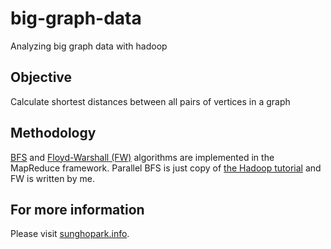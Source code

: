 big-graph-data
==============

Analyzing big graph data with hadoop

## Objective

Calculate shortest distances between all pairs of vertices in a graph

## Methodology

[BFS](http://en.wikipedia.org/wiki/Breadth-first_search) and [Floyd-Warshall (FW)](http://en.wikipedia.org/wiki/Floyd%E2%80%93Warshall_algorithm) algorithms are implemented in the MapReduce framework. Parallel BFS is just copy of [the Hadoop tutorial](http://hadooptutorial.wikispaces.com/Iterative+MapReduce+and+Counters) and FW is written by me.

## For more information

Please visit [sunghopark.info](http://pro.sunghopark.info/post/big-graph-data).
